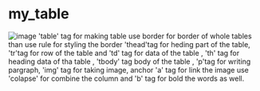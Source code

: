 # my_table
![image](https://github.com/Bhumikakri/my_table/assets/128302166/28ec155e-b88c-4aa7-857a-be8fd8f7c86e)
'table' tag for making table
use border for border of whole tables than use rule for styling the border
'thead'tag for heding part of the table,
'tr'tag for row of the table and 'td' tag for data of the table ,
'th' tag for heading data of tha table ,
'tbody' tag body of the table ,
'p'tag for writing pargraph,
'img' tag for taking image,
anchor 'a' tag for link the image 
use 'colapse' for combine the column and 'b' tag for bold the words as well.
